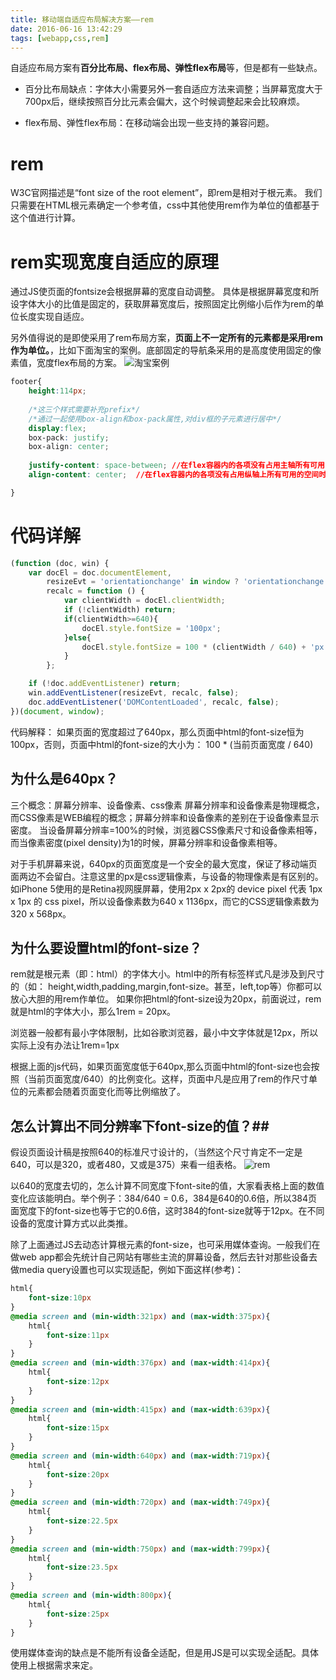 ```yaml
---
title: 移动端自适应布局解决方案——rem
date: 2016-06-16 13:42:29
tags: [webapp,css,rem]
---
```

自适应布局方案有**百分比布局、flex布局、弹性flex布局**等，但是都有一些缺点。
- 百分比布局缺点：字体大小需要另外一套自适应方法来调整；当屏幕宽度大于700px后，继续按照百分比元素会偏大，这个时候调整起来会比较麻烦。

- flex布局、弹性flex布局：在移动端会出现一些支持的兼容问题。

# rem #
W3C官网描述是“font size of the root element”，即rem是相对于根元素。
我们只需要在HTML根元素确定一个参考值，css中其他使用rem作为单位的值都基于这个值进行计算。
# rem实现宽度自适应的原理 #
通过JS使页面<html>的fontsize会根据屏幕的宽度自动调整。
具体是根据屏幕宽度和所设字体大小的比值是固定的，获取屏幕宽度后，按照固定比例缩小后作为rem的单位长度实现自适应。

另外值得说的是即使采用了rem布局方案，**页面上不一定所有的元素都是采用rem作为单位。**，比如下面淘宝的案例。底部固定的导航条采用的是高度使用固定的像素值，宽度flex布局的方案。
![淘宝案例](http://huzerui.com/blog/img/post/2016-06-16-rem-adaptive-layout-1.jpg)
```css
footer{
	height:114px;
	
	/*这三个样式需要补充prefix*/
    /*通过一起使用box-align和box-pack属性,对div框的子元素进行居中*/
	display:flex;
	box-pack: justify;
	box-align: center;
    
	justify-content: space-between; //在flex容器内的各项没有占用主轴所有可用的空间时,元素的各项周围留有空白
	align-content: center;  //在flex容器内的各项没有占用纵轴上所有可用的空间时，元素居中对齐

}
```
# 代码详解 #
```javascript
(function (doc, win) {
    var docEl = doc.documentElement,
        resizeEvt = 'orientationchange' in window ? 'orientationchange' : 'resize',
        recalc = function () {
            var clientWidth = docEl.clientWidth;
            if (!clientWidth) return;
            if(clientWidth>=640){
                docEl.style.fontSize = '100px';
            }else{
                docEl.style.fontSize = 100 * (clientWidth / 640) + 'px';
            }
        };

    if (!doc.addEventListener) return;
    win.addEventListener(resizeEvt, recalc, false);
    doc.addEventListener('DOMContentLoaded', recalc, false);
})(document, window);
```
代码解释：
如果页面的宽度超过了640px，那么页面中html的font-size恒为100px，否则，页面中html的font-size的大小为： 100 * (当前页面宽度 / 640) 

## 为什么是640px？ ##
三个概念：屏幕分辨率、设备像素、css像素
屏幕分辨率和设备像素是物理概念，而CSS像素是WEB编程的概念；屏幕分辨率和设备像素的差别在于设备像素显示密度。
当设备屏幕分辨率=100%的时候，浏览器CSS像素尺寸和设备像素相等，而当像素密度(pixel density)为1的时候，屏幕分辨率和设备像素相等。

对于手机屏幕来说，640px的页面宽度是一个安全的最大宽度，保证了移动端页面两边不会留白。注意这里的px是css逻辑像素，与设备的物理像素是有区别的。如iPhone 5使用的是Retina视网膜屏幕，使用2px x 2px的 device pixel 代表 1px x 1px 的 css pixel，所以设备像素数为640 x 1136px，而它的CSS逻辑像素数为320 x 568px。

## 为什么要设置html的font-size？ ##
rem就是根元素（即：html）的字体大小。html中的所有标签样式凡是涉及到尺寸的（如： height,width,padding,margin,font-size。甚至，left,top等）你都可以放心大胆的用rem作单位。
如果你把html的font-size设为20px，前面说过，rem就是html的字体大小，那么1rem = 20px。

浏览器一般都有最小字体限制，比如谷歌浏览器，最小中文字体就是12px，所以实际上没有办法让1rem=1px

根据上面的js代码，如果页面宽度低于640px,那么页面中html的font-size也会按照（当前页面宽度/640）的比例变化。这样，页面中凡是应用了rem的作尺寸单位的元素都会随着页面变化而等比例缩放了。

## 怎么计算出不同分辨率下font-size的值？##
假设页面设计稿是按照640的标准尺寸设计的，（当然这个尺寸肯定不一定是640，可以是320，或者480，又或是375）来看一组表格。
![rem](http://huzerui.com/blog/img/post/2016-06-16-rem-adaptive-layout-2.jpg)

以640的宽度去切的，怎么计算不同宽度下font-site的值，大家看表格上面的数值变化应该能明白。举个例子：384/640 = 0.6，384是640的0.6倍，所以384页面宽度下的font-size也等于它的0.6倍，这时384的font-size就等于12px。在不同设备的宽度计算方式以此类推。

除了上面通过JS去动态计算根元素的font-size，也可采用媒体查询。一般我们在做web app都会先统计自己网站有哪些主流的屏幕设备，然后去针对那些设备去做media query设置也可以实现适配，例如下面这样(参考)：
```css
html{
    font-size:10px
} 
@media screen and (min-width:321px) and (max-width:375px){
    html{
        font-size:11px
    }   
} 
@media screen and (min-width:376px) and (max-width:414px){
    html{
        font-size:12px
    }
} 
@media screen and (min-width:415px) and (max-width:639px){
    html{
        font-size:15px
    }
} 
@media screen and (min-width:640px) and (max-width:719px){
    html{
        font-size:20px
    }
} 
@media screen and (min-width:720px) and (max-width:749px){
    html{
        font-size:22.5px
    }
} 
@media screen and (min-width:750px) and (max-width:799px){
    html{
        font-size:23.5px
    }
} 
@media screen and (min-width:800px){
    html{
        font-size:25px
    }
}
```
使用媒体查询的缺点是不能所有设备全适配，但是用JS是可以实现全适配。具体使用上根据需求来定。